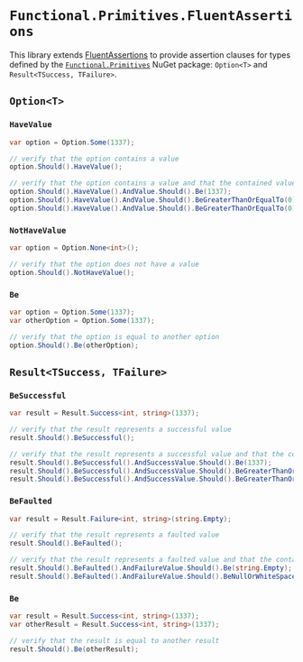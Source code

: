 # `Functional.Primitives.FluentAssertions`

This library extends [FluentAssertions](https://fluentassertions.com/) to provide assertion clauses for types defined by the [`Functional.Primitives`](https://github.com/JohannesMoersch/Functional) NuGet package: `Option<T>` and `Result<TSuccess, TFailure>`.

## `Option<T>`

### `HaveValue`

``` csharp
var option = Option.Some(1337);

// verify that the option contains a value
option.Should().HaveValue();

// verify that the option contains a value and that the contained value matches some condition(s)
option.Should().HaveValue().AndValue.Should().Be(1337);
option.Should().HaveValue().AndValue.Should().BeGreaterThanOrEqualTo(0);
option.Should().HaveValue().AndValue.Should().BeGreaterThanOrEqualTo(0).And.LessThanOrEqualTo(2000);
```

### `NotHaveValue`

``` csharp
var option = Option.None<int>();

// verify that the option does not have a value
option.Should().NotHaveValue();
```

### `Be`

``` csharp
var option = Option.Some(1337);
var otherOption = Option.Some(1337);

// verify that the option is equal to another option
option.Should().Be(otherOption);
```

## `Result<TSuccess, TFailure>`

### `BeSuccessful`

``` csharp
var result = Result.Success<int, string>(1337);

// verify that the result represents a successful value
result.Should().BeSuccessful();

// verify that the result represents a successful value and that the contained value matches some condition(s)
result.Should().BeSuccessful().AndSuccessValue.Should().Be(1337);
result.Should().BeSuccessful().AndSuccessValue.Should().BeGreaterThanOrEqualTo(0);
result.Should().BeSuccessful().AndSuccessValue.Should().BeGreaterThanOrEqualTo(0).And.BeLessThanOrEqualTo(2000);
```

### `BeFaulted`

``` csharp
var result = Result.Failure<int, string>(string.Empty);

// verify that the result represents a faulted value
result.Should().BeFaulted();

// verify that the result represents a faulted value and that the contained value matches some condition(s)
result.Should().BeFaulted().AndFailureValue.Should().Be(string.Empty);
result.Should().BeFaulted().AndFailureValue.Should().BeNullOrWhiteSpace();
```

### `Be`

``` csharp
var result = Result.Success<int, string>(1337);
var otherResult = Result.Success<int, string>(1337);

// verify that the result is equal to another result
result.Should().Be(otherResult);
```
